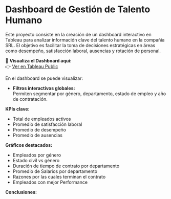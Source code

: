 # Dashboard de Gestión de Talento Humano
Este proyecto consiste en la creación de un dashboard interactivo en Tableau para analizar información clave del talento humano en la compañia SRL. El objetivo es facilitar la toma de decisiones estratégicas en áreas como desempeño, satisfacción laboral, ausencias y rotación de personal.

🔗 **Visualiza el Dashboard aquí:**  
👉 [Ver en Tableau Public](https://public.tableau.com/app/profile/veronica.yadira.dom.nguez/viz/DashboarddeGestiondeTalento/Dashboard1)

En el dashboard se puede visualizar:

- **Filtros interactivos globales:**  
  Permiten segmentar por género, departamento, estado de empleo y año de contratación.

 **KPIs clave:**  
  - Total de empleados activos  
  - Promedio de satisfacción laboral  
  - Promedio de desempeño  
  - Promedio de ausencias
    
  **Gráficos destacados:**  
  - Empleados por género
  - Estado civil vs género
  - Duración de tiempo de contrato por departamento
  - Promedio de Salarios por departamento
  - Razones por las cuales terminan el contrato
  -  Empleados con mejor Performance

  **Conclusiones:**  
    
